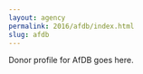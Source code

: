 ```yaml
---
layout: agency
permalink: 2016/afdb/index.html
slug: afdb
---
```


Donor profile for AfDB goes here.
